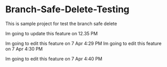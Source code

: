 # Branch-Safe-Delete-Testing
This is sample project for test the branch safe delete

Im going to update this feature on 12.35 PM

Im going to edit this feature on 7 Apr 4:29 PM
Im going to edit this feature on 7 Apr 4:30 PM

Im going to edit this feature on 7 Apr 4:40 PM
